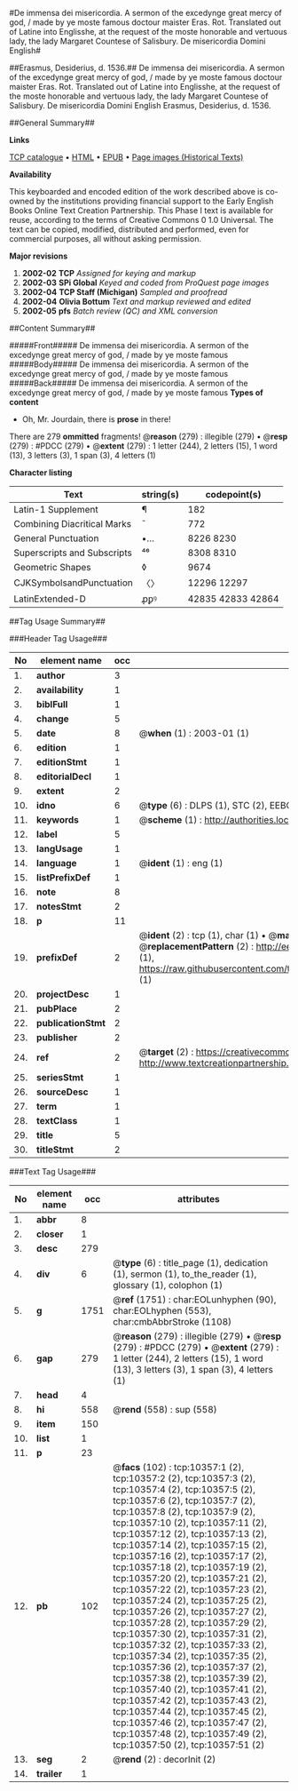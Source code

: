 #De immensa dei misericordia. A sermon of the excedynge great mercy of god, / made by ye moste famous doctour maister Eras. Rot. Translated out of Latine into Englisshe, at the request of the moste honorable and vertuous lady, the lady Margaret Countese of Salisbury. De misericordia Domini English#

##Erasmus, Desiderius, d. 1536.##
De immensa dei misericordia. A sermon of the excedynge great mercy of god, / made by ye moste famous doctour maister Eras. Rot. Translated out of Latine into Englisshe, at the request of the moste honorable and vertuous lady, the lady Margaret Countese of Salisbury.
De misericordia Domini English
Erasmus, Desiderius, d. 1536.

##General Summary##

**Links**

[TCP catalogue](http://www.ota.ox.ac.uk/tcp/)  • 
[HTML](http://tei.it.ox.ac.uk/tcp/Texts-HTML/free/A00/A00356.html)  • 
[EPUB](http://tei.it.ox.ac.uk/tcp/Texts-EPUB/free/A00/A00356.epub) • 
[Page images (Historical Texts)](https://data.historicaltexts.jisc.ac.uk/view?pubId=eebo-99845455e&pageId=eebo-99845455e-10357-1)

**Availability**

This keyboarded and encoded edition of the
	       work described above is co-owned by the institutions
	       providing financial support to the Early English Books
	       Online Text Creation Partnership. This Phase I text is
	       available for reuse, according to the terms of Creative
	       Commons 0 1.0 Universal. The text can be copied,
	       modified, distributed and performed, even for
	       commercial purposes, all without asking permission.

**Major revisions**

1. __2002-02__ __TCP__ *Assigned for keying and markup*
1. __2002-03__ __SPi Global__ *Keyed and coded from ProQuest page images*
1. __2002-04__ __TCP Staff (Michigan)__ *Sampled and proofread*
1. __2002-04__ __Olivia Bottum__ *Text and markup reviewed and edited*
1. __2002-05__ __pfs__ *Batch review (QC) and XML conversion*

##Content Summary##

#####Front#####
De immensa dei misericordia. A sermon of the excedynge great mercy of god, / made by ye moste famous
#####Body#####
De immensa dei misericordia. A sermon of the excedynge great mercy of god, / made by ye moste famous
#####Back#####
De immensa dei misericordia. A sermon of the excedynge great mercy of god, / made by ye moste famous
**Types of content**

  * Oh, Mr. Jourdain, there is **prose** in there!

There are 279 **ommitted** fragments! 
 @__reason__ (279) : illegible (279)  •  @__resp__ (279) : #PDCC (279)  •  @__extent__ (279) : 1 letter (244), 2 letters (15), 1 word (13), 3 letters (3), 1 span (3), 4 letters (1)

**Character listing**


|Text|string(s)|codepoint(s)|
|---|---|---|
|Latin-1 Supplement|¶|182|
|Combining             Diacritical Marks|̄|772|
|General Punctuation|•…|8226 8230|
|Superscripts             and Subscripts|⁴⁶|8308 8310|
|Geometric Shapes|◊|9674|
|CJKSymbolsandPunctuation|〈〉|12296 12297|
|LatinExtended-D|ꝓꝑꝰ|42835 42833 42864|

##Tag Usage Summary##

###Header Tag Usage###

|No|element name|occ|attributes|
|---|---|---|---|
|1.|__author__|3||
|2.|__availability__|1||
|3.|__biblFull__|1||
|4.|__change__|5||
|5.|__date__|8| @__when__ (1) : 2003-01 (1)|
|6.|__edition__|1||
|7.|__editionStmt__|1||
|8.|__editorialDecl__|1||
|9.|__extent__|2||
|10.|__idno__|6| @__type__ (6) : DLPS (1), STC (2), EEBO-CITATION (1), PROQUEST (1), VID (1)|
|11.|__keywords__|1| @__scheme__ (1) : http://authorities.loc.gov/ (1)|
|12.|__label__|5||
|13.|__langUsage__|1||
|14.|__language__|1| @__ident__ (1) : eng (1)|
|15.|__listPrefixDef__|1||
|16.|__note__|8||
|17.|__notesStmt__|2||
|18.|__p__|11||
|19.|__prefixDef__|2| @__ident__ (2) : tcp (1), char (1)  •  @__matchPattern__ (2) : ([0-9\-]+):([0-9IVX]+) (1), (.+) (1)  •  @__replacementPattern__ (2) : http://eebo.chadwyck.com/downloadtiff?vid=$1&page=$2 (1), https://raw.githubusercontent.com/textcreationpartnership/Texts/master/tcpchars.xml#$1 (1)|
|20.|__projectDesc__|1||
|21.|__pubPlace__|2||
|22.|__publicationStmt__|2||
|23.|__publisher__|2||
|24.|__ref__|2| @__target__ (2) : https://creativecommons.org/publicdomain/zero/1.0/ (1), http://www.textcreationpartnership.org/docs/. (1)|
|25.|__seriesStmt__|1||
|26.|__sourceDesc__|1||
|27.|__term__|1||
|28.|__textClass__|1||
|29.|__title__|5||
|30.|__titleStmt__|2||


###Text Tag Usage###

|No|element name|occ|attributes|
|---|---|---|---|
|1.|__abbr__|8||
|2.|__closer__|1||
|3.|__desc__|279||
|4.|__div__|6| @__type__ (6) : title_page (1), dedication (1), sermon (1), to_the_reader (1), glossary (1), colophon (1)|
|5.|__g__|1751| @__ref__ (1751) : char:EOLunhyphen (90), char:EOLhyphen (553), char:cmbAbbrStroke (1108)|
|6.|__gap__|279| @__reason__ (279) : illegible (279)  •  @__resp__ (279) : #PDCC (279)  •  @__extent__ (279) : 1 letter (244), 2 letters (15), 1 word (13), 3 letters (3), 1 span (3), 4 letters (1)|
|7.|__head__|4||
|8.|__hi__|558| @__rend__ (558) : sup (558)|
|9.|__item__|150||
|10.|__list__|1||
|11.|__p__|23||
|12.|__pb__|102| @__facs__ (102) : tcp:10357:1 (2), tcp:10357:2 (2), tcp:10357:3 (2), tcp:10357:4 (2), tcp:10357:5 (2), tcp:10357:6 (2), tcp:10357:7 (2), tcp:10357:8 (2), tcp:10357:9 (2), tcp:10357:10 (2), tcp:10357:11 (2), tcp:10357:12 (2), tcp:10357:13 (2), tcp:10357:14 (2), tcp:10357:15 (2), tcp:10357:16 (2), tcp:10357:17 (2), tcp:10357:18 (2), tcp:10357:19 (2), tcp:10357:20 (2), tcp:10357:21 (2), tcp:10357:22 (2), tcp:10357:23 (2), tcp:10357:24 (2), tcp:10357:25 (2), tcp:10357:26 (2), tcp:10357:27 (2), tcp:10357:28 (2), tcp:10357:29 (2), tcp:10357:30 (2), tcp:10357:31 (2), tcp:10357:32 (2), tcp:10357:33 (2), tcp:10357:34 (2), tcp:10357:35 (2), tcp:10357:36 (2), tcp:10357:37 (2), tcp:10357:38 (2), tcp:10357:39 (2), tcp:10357:40 (2), tcp:10357:41 (2), tcp:10357:42 (2), tcp:10357:43 (2), tcp:10357:44 (2), tcp:10357:45 (2), tcp:10357:46 (2), tcp:10357:47 (2), tcp:10357:48 (2), tcp:10357:49 (2), tcp:10357:50 (2), tcp:10357:51 (2)|
|13.|__seg__|2| @__rend__ (2) : decorInit (2)|
|14.|__trailer__|1||
